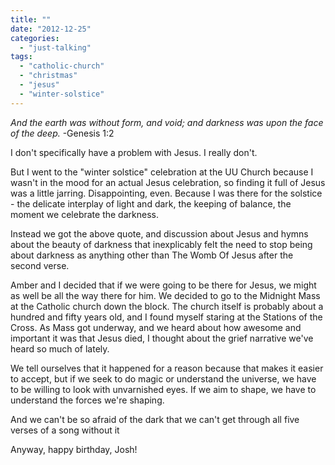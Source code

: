 ```yaml
---
title: ""
date: "2012-12-25"
categories: 
  - "just-talking"
tags: 
  - "catholic-church"
  - "christmas"
  - "jesus"
  - "winter-solstice"
---
```


_And the earth was without form, and void; and darkness was upon the face of the deep._ -Genesis 1:2

I don't specifically have a problem with Jesus. I really don't.

But I went to the "winter solstice" celebration at the UU Church because I wasn't in the mood for an actual Jesus celebration, so finding it full of Jesus was a little jarring. Disappointing, even. Because I was there for the solstice - the delicate interplay of light and dark, the keeping of balance, the moment we celebrate the darkness.

Instead we got the above quote, and discussion about Jesus and hymns about the beauty of darkness that inexplicably felt the need to stop being about darkness as anything other than The Womb Of Jesus after the second verse.

Amber and I decided that if we were going to be there for Jesus, we might as well be all the way there for him. We decided to go to the Midnight Mass at the Catholic church down the block. The church itself is probably about a hundred and fifty years old, and I found myself staring at the Stations of the Cross. As Mass got underway, and we heard about how awesome and important it was that Jesus died, I thought about the grief narrative we've heard so much of lately.

We tell ourselves that it happened for a reason because that makes it easier to accept, but if we seek to do magic or understand the universe, we have to be willing to look with unvarnished eyes. If we aim to shape, we have to understand the forces we're shaping.

And we can't be so afraid of the dark that we can't get through all five verses of a song without it

Anyway, happy birthday, Josh!
